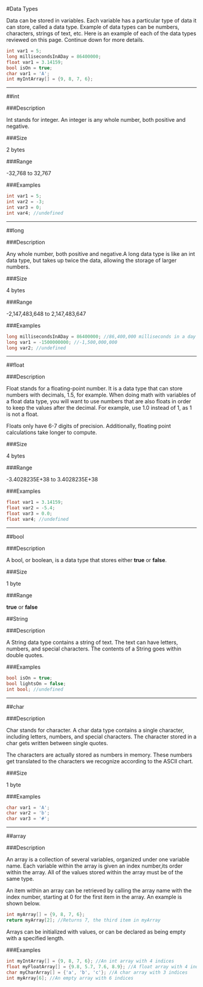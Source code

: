 #Data Types

Data can be stored in variables. Each variable has a particular type of data it can store, called a data type. Example of data types can be numbers, characters, strings of text, etc. Here is an example of each of the data types reviewed on this page. Continue down for more details.

```c++
int var1 = 5;
long millisecondsInADay = 86400000;
float var1 = 3.14159;
bool isOn = true;
char var1 = 'A';
int myIntArray[] = {9, 8, 7, 6};
```

---

##int

###Description

Int stands for integer. An integer is any whole number, both positive and negative.

###Size

2 bytes

###Range 

-32,768 to 32,767 

###Examples

```c++
int var1 = 5;
int var2 = -3;
int var3 = 0;
int var4; //undefined
```

---

##long

###Description

Any whole number, both positive and negative.A long data type is like an int data type, but takes up twice the data, allowing the storage of larger numbers.

###Size

4 bytes

###Range 

-2,147,483,648 to 2,147,483,647

###Examples

```c++
long millisecondsInADay = 86400000; //86,400,000 milliseconds in a day
long var1 = -1500000000; //-1,500,000,000
long var2; //undefined
```

---

##float

###Description

Float stands for a floating-point number. It is a data type that can store numbers with decimals, 1.5, for example. When doing math with variables of a float data type, you will want to use numbers that are also floats in order to keep the values after the decimal. For example, use 1.0 instead of 1, as 1 is not a float.

Floats only have 6-7 digits of precision. Additionally, floating point calculations take longer to compute.

###Size

4 bytes

###Range 

-3.4028235E+38 to 3.4028235E+38

###Examples

```c++
float var1 = 3.14159;
float var2 = -5.4;
float var3 = 0.0;
float var4; //undefined
```

---

##bool

###Description

A bool, or boolean, is a data type that stores either **true** or **false**.

###Size

1 byte

###Range 

**true** or **false**

##String

###Description

A String data type contains a string of text. The text can have letters, numbers, and special characters. The contents of a String goes within double quotes. 

###Examples

```c++
bool isOn = true;
bool lightsOn = false;
int bool; //undefined
```

---

##char

###Description

Char stands for character. A char data type contains a single character, including letters, numbers, and special characters. The character stored in a char gets written between single quotes.

The characters are actually stored as numbers in memory. These numbers get translated to the characters we recognize according to the ASCII chart. 

###Size

1 byte

###Examples

```c++
char var1 = 'A';
char var2 = 'b';
char var3 = '#';
```

---

##array

###Description

An array is a collection of several variables, organized under one variable name. Each variable within the array is given an index number,its order within the array. All of the values stored within the array must be of the same type.

An item within an array can be retrieved by calling the array name with the index number, starting at 0 for the first item in the array. An example is shown below.

```c++
int myArray[] = {9, 8, 7, 6};
return myArray[2]; //Returns 7, the third item in myArray
```

Arrays can be initialized with values, or can be declared as being empty with a specified length.

###Examples

```c++
int myIntArray[] = {9, 8, 7, 6}; //An int array with 4 indices
float myFloatArray[] = {9.8, 5.7, 7.6, 8.9}; //A float array with 4 indices
char myCharArray[] = {'a', 'b', 'c'}; //A char array with 3 indices
int myArray[6]; //An empty array with 6 indices
```